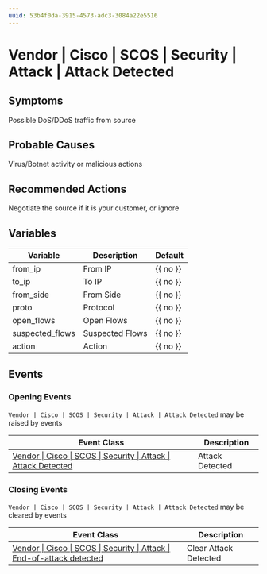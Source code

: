 ```yaml
---
uuid: 53b4f0da-3915-4573-adc3-3084a22e5516
---
```

# Vendor | Cisco | SCOS | Security | Attack | Attack Detected

## Symptoms

Possible DoS/DDoS traffic from source

## Probable Causes

Virus/Botnet activity or malicious actions

## Recommended Actions

Negotiate the source if it is your customer, or ignore

## Variables

| Variable        | Description     | Default  |
| --------------- | --------------- | -------- |
| from_ip         | From IP         | {{ no }} |
| to_ip           | To IP           | {{ no }} |
| from_side       | From Side       | {{ no }} |
| proto           | Protocol        | {{ no }} |
| open_flows      | Open Flows      | {{ no }} |
| suspected_flows | Suspected Flows | {{ no }} |
| action          | Action          | {{ no }} |

## Events

### Opening Events
`Vendor | Cisco | SCOS | Security | Attack | Attack Detected` may be raised by events

| Event Class                                                                                                                                                  | Description     |
| ------------------------------------------------------------------------------------------------------------------------------------------------------------ | --------------- |
| [Vendor \| Cisco \| SCOS \| Security \| Attack \| Attack Detected](../../../../event-classes-reference/vendor/cisco/scos/security/attack/attack-detected.md) | Attack Detected |

### Closing Events
`Vendor | Cisco | SCOS | Security | Attack | Attack Detected` may be cleared by events

| Event Class                                                                                                                                                                | Description           |
| -------------------------------------------------------------------------------------------------------------------------------------------------------------------------- | --------------------- |
| [Vendor \| Cisco \| SCOS \| Security \| Attack \| End-of-attack detected](../../../../event-classes-reference/vendor/cisco/scos/security/attack/end-of-attack-detected.md) | Clear Attack Detected |
